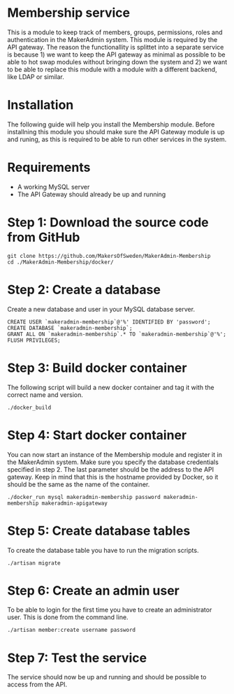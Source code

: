 Membership service
==================
This is a module to keep track of members, groups, permissions, roles and authentication in the MakerAdmin system. This module is required by the API gateway. The reason the functionallity is splittet into a separate service is because 1) we want to keep the API gateway as minimal as possible to be able to hot swap modules without bringing down the system and 2) we want to be able to replace this module with a module with a different backend, like LDAP or similar.

Installation
============
The following guide will help you install the Membership module. Before installning this module you should make sure the API Gateway module is up and runing, as this is required to be able to run other services in the system.

# Requirements
* A working MySQL server
* The API Gateway should already be up and running

# Step 1: Download the source code from GitHub
```
git clone https://github.com/MakersOfSweden/MakerAdmin-Membership
cd ./MakerAdmin-Membership/docker/
```

# Step 2: Create a database
Create a new database and user in your MySQL database server.

```
CREATE USER `makeradmin-membership`@'%' IDENTIFIED BY 'password';
CREATE DATABASE `makeradmin-membership`;
GRANT ALL ON `makeradmin-membership`.* TO `makeradmin-membership`@'%';
FLUSH PRIVILEGES;
```

# Step 3: Build docker container
The following script will build a new docker container and tag it with the correct name and version.
```
./docker_build
```

# Step 4: Start docker container
You can now start an instance of the Membership module and register it in the MakerAdmin system. Make sure you specify the database credentials specified in step 2. The last parameter should be the address to the API gateway. Keep in mind that this is the hostname provided by Docker, so it should be the same as the name of the container.
```
./docker_run mysql makeradmin-membership password makeradmin-membership makeradmin-apigateway
```

# Step 5: Create database tables
To create the database table you have to run the migration scripts.
```
./artisan migrate
```

# Step 6: Create an admin user
To be able to login for the first time you have to create an administrator user. This is done from the command line.
```
./artisan member:create username password
```

# Step 7: Test the service
The service should now be up and running and should be possible to access from the API.